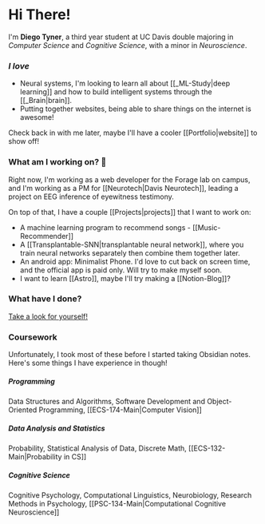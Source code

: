 
# Hi There!

I'm **Diego Tyner**, a third year student at UC Davis double majoring in *Computer Science* and *Cognitive Science*, with a minor in *Neuroscience*. 

### *I love* 
- Neural systems, I'm looking to learn all about [[_ML-Study|deep learning]] and how to build intelligent systems through the [[_Brain|brain]].
- Putting together websites, being able to share things on the internet is awesome! 

Check back in with me later, maybe I'll have a cooler [[Portfolio|website]] to show off!
### What am I working on? 🤔
Right now, I'm working as a web developer for the Forage lab on campus, and I'm working as a PM for [[Neurotech|Davis Neurotech]], leading a project on EEG inference of eyewitness testimony.

On top of that, I have a couple [[Projects|projects]] that I want to work on:  
- A machine learning program to recommend songs - [[Music-Recommender]]  
- A [[Transplantable-SNN|transplantable neural network]], where you train neural networks separately then combine them together later.  
- An android app: Minimalist Phone. I'd love to cut back on screen time, and the official app is paid only. Will try to make myself soon.
- I want to learn [[Astro]], maybe I'll try making a [[Notion-Blog]]?
### What have I done? 
[Take a look for yourself!](https://github.com/diegotyner)
### Coursework
Unfortunately, I took most of these before I started taking Obsidian notes. Here's some things I have experience in though!
##### Programming
Data Structures and Algorithms, Software Development and Object-Oriented Programming, [[ECS-174-Main|Computer Vision]]
##### Data Analysis and Statistics
Probability, Statistical Analysis of Data, Discrete Math, [[ECS-132-Main|Probability in CS]]
##### Cognitive Science
Cognitive Psychology, Computational Linguistics, Neurobiology, Research Methods in Psychology, [[PSC-134-Main|Computational Cognitive Neuroscience]]


